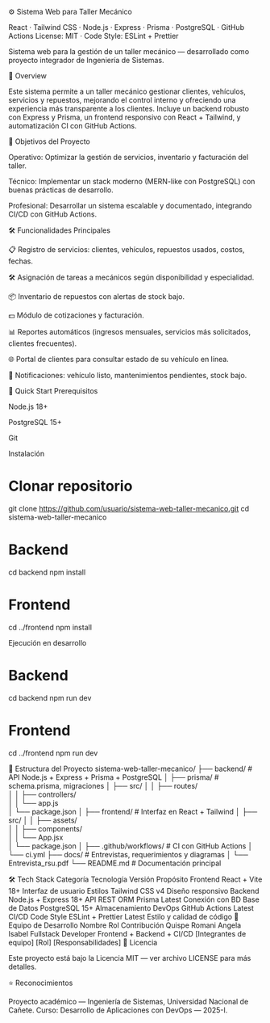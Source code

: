 ⚙️ Sistema Web para Taller Mecánico

React · Tailwind CSS · Node.js · Express · Prisma · PostgreSQL · GitHub Actions
License: MIT · Code Style: ESLint + Prettier

Sistema web para la gestión de un taller mecánico — desarrollado como proyecto integrador de Ingeniería de Sistemas.

🌟 Overview

Este sistema permite a un taller mecánico gestionar clientes, vehículos, servicios y repuestos, mejorando el control interno y ofreciendo una experiencia más transparente a los clientes. Incluye un backend robusto con Express y Prisma, un frontend responsivo con React + Tailwind, y automatización CI con GitHub Actions.

🎯 Objetivos del Proyecto

Operativo: Optimizar la gestión de servicios, inventario y facturación del taller.

Técnico: Implementar un stack moderno (MERN-like con PostgreSQL) con buenas prácticas de desarrollo.

Profesional: Desarrollar un sistema escalable y documentado, integrando CI/CD con GitHub Actions.

🛠️ Funcionalidades Principales

📋 Registro de servicios: clientes, vehículos, repuestos usados, costos, fechas.

🛠️ Asignación de tareas a mecánicos según disponibilidad y especialidad.

📦 Inventario de repuestos con alertas de stock bajo.

💵 Módulo de cotizaciones y facturación.

📊 Reportes automáticos (ingresos mensuales, servicios más solicitados, clientes frecuentes).

🌐 Portal de clientes para consultar estado de su vehículo en línea.

🔔 Notificaciones: vehículo listo, mantenimientos pendientes, stock bajo.

🚀 Quick Start
Prerequisitos

Node.js 18+

PostgreSQL 15+

Git

Instalación
# Clonar repositorio
git clone https://github.com/usuario/sistema-web-taller-mecanico.git
cd sistema-web-taller-mecanico

# Backend
cd backend
npm install

# Frontend
cd ../frontend
npm install

Ejecución en desarrollo
# Backend
cd backend
npm run dev

# Frontend
cd ../frontend
npm run dev

📁 Estructura del Proyecto
sistema-web-taller-mecanico/
├── backend/                # API Node.js + Express + Prisma + PostgreSQL
│   ├── prisma/             # schema.prisma, migraciones
│   ├── src/
│   │   ├── routes/         
│   │   ├── controllers/    
│   │   └── app.js          
│   └── package.json
│
├── frontend/               # Interfaz en React + Tailwind
│   ├── src/
│   │   ├── assets/         
│   │   ├── components/     
│   │   └── App.jsx         
│   └── package.json
│
├── .github/workflows/      # CI con GitHub Actions
│   └── ci.yml
├── docs/                   # Entrevistas, requerimientos y diagramas
│   └── Entrevista_rsu.pdf
└── README.md               # Documentación principal

🛠️ Tech Stack
Categoría	Tecnología	Versión	Propósito
Frontend	React + Vite	18+	Interfaz de usuario
Estilos	Tailwind CSS	v4	Diseño responsivo
Backend	Node.js + Express	18+	API REST
ORM	Prisma	Latest	Conexión con BD
Base de Datos	PostgreSQL	15+	Almacenamiento
DevOps	GitHub Actions	Latest	CI/CD
Code Style	ESLint + Prettier	Latest	Estilo y calidad de código
🤝 Equipo de Desarrollo
Nombre	Rol	Contribución
Quispe Romani Angela Isabel	Fullstack Developer	Frontend + Backend + CI/CD
[Integrantes de equipo]	[Rol]	[Responsabilidades]
📄 Licencia

Este proyecto está bajo la Licencia MIT — ver archivo LICENSE para más detalles.

⭐ Reconocimientos

Proyecto académico — Ingeniería de Sistemas, Universidad Nacional de Cañete.
Curso: Desarrollo de Aplicaciones con DevOps — 2025-I.
